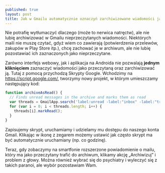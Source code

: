 ```yaml
---
published: true
layout: post
title: Jak w Gmailu automatycznie oznaczyń zarchiwizowane wiadomości jako przeczytane
---
```

Nie potrafię wytłumaczyć dlaczego (może to nerwica natręctw), ale nie lubię archiwizować w Gmailu nieprzeczytanych wiadomości. Niektórych maili nie muszę czytać, gdyż wiem co zawierają (potwierdzenia przelewów, zakupów w Play Store itp.), chcę zachować je w archiwum, ale nie lubię pozostawiać ich zaznaczonych jako nieprzeczytane.

Zarówno interfejs webowy, jak i aplikacja na Androida nie pozwalają **jednym kliknięciem** zaznaczyć wiadomości jako przeczytaną oraz zarchiwizować ją. Tutaj z pomocą przychodzą Skrypty Google. Wchodzimy na https://script.google.com/, tworzymy nowy projekt, w którym umieszczamy następujący kod:

```javascript
function archiveAsRead() {
  // Finds unread messages in the archive and marks them as read
  var threads = GmailApp.search('label:unread -label:"inbox" -label:"trash" -label:"sent" -label:"spam" -label:"chats"');
  for (var i = 0; i < threads.length; i++) {
    threads[i].markRead();
  }
}
```

Zapisujemy skrypt, uruchamiamy i udzielamy mu dostępu do naszego konta Gmail. Klikając w ikonę z zegarem możemy ustawić jak często skrypt ma być automatycznie uruchamiany (np. co godzinę).

Teraz, gdy zobaczymy na smartfonie rozszerzone powiadomienie o mailu, który ma jako przeczytany trafić do archiwum, klikamy akcję „Archiwizuj” i problem z głowy. Można również wybrać się do psychiatry i wyleczyć się z takich paranoi, ale wybór pozostawiam Wam.
